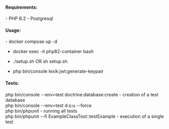<h4><b>Requirements:</b></h4>
- PHP 8.2
- Postgresql

<h4><b>Usage:</b></h4>
- docker compose up -d

- docker exec -it php82-container bash

- ./setup.sh OR sh setup.sh

- php bin/console lexik:jwt:generate-keypair


<h4><b>Tests:</b></h4>
php bin/console --env=test doctrine:database:create - creation of a test database <br/>
php bin/console --env=test d:s:u --force <br/>
php bin/phpunit - running all tests <br/>
php bin/phpunit --fi ExampleClassTest::testExample - execution of a single test <br/>
